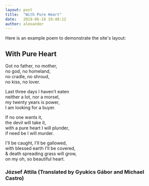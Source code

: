 ```yaml
---
layout: post
title:  "With Pure Heart"
date:   2019-06-16 19:48:12
author: alexander
---
```


Here is an example poem to demonstrate the site's layout:

## With Pure Heart

Got no father, no mother,  
no god, no homeland,  
no cradle, no shroud,  
no kiss, no lover.  
 
Last three days I haven't eaten  
neither a lot, nor a morsel,  
my twenty years is power,  
I am looking for a buyer.  
 
If no one wants it,  
the devil will take it,  
with a pure heart I will plunder,  
if need be I will murder.  
 
I'll be caught, I'll be gallowed,  
with blessed earth I'll be covered,  
& death spreading grass will grow,  
on my oh, so beautiful heart.   

### József Attila (Translated by Gyukics Gábor and Michael Castro)
